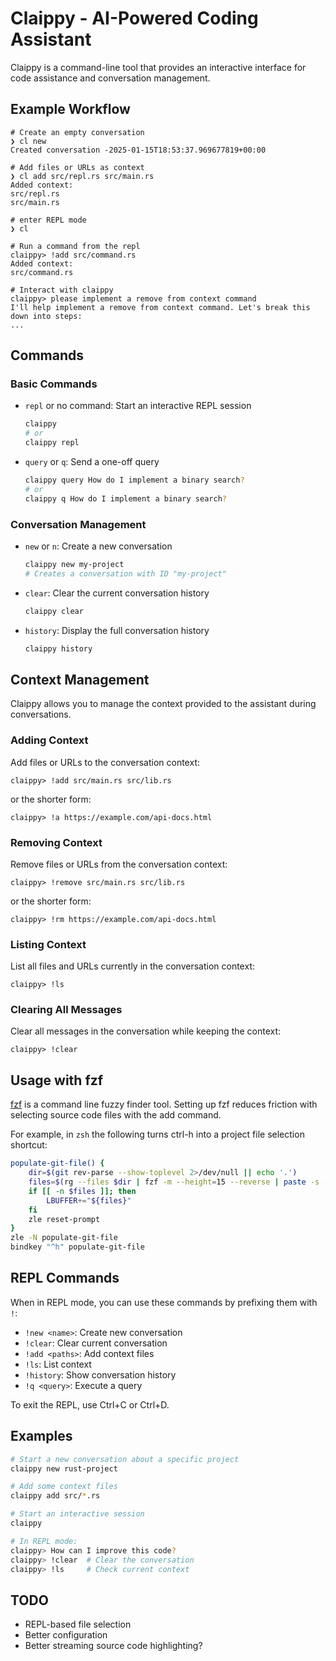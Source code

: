 # Claippy - AI-Powered Coding Assistant

Claippy is a command-line tool that provides an interactive interface for code assistance and conversation management.

## Example Workflow

```
# Create an empty conversation
❯ cl new
Created conversation -2025-01-15T18:53:37.969677819+00:00

# Add files or URLs as context
❯ cl add src/repl.rs src/main.rs
Added context:
src/repl.rs
src/main.rs

# enter REPL mode
❯ cl

# Run a command from the repl
claippy> !add src/command.rs
Added context:
src/command.rs

# Interact with claippy
claippy> please implement a remove from context command
I'll help implement a remove from context command. Let's break this down into steps:
...
```

## Commands

### Basic Commands

- `repl` or no command: Start an interactive REPL session
  ```bash
  claippy
  # or
  claippy repl
  ```

- `query` or `q`: Send a one-off query
  ```bash
  claippy query How do I implement a binary search?
  # or
  claippy q How do I implement a binary search?
  ```

### Conversation Management

- `new` or `n`: Create a new conversation
  ```bash
  claippy new my-project
  # Creates a conversation with ID "my-project"
  ```

- `clear`: Clear the current conversation history
  ```bash
  claippy clear
  ```

- `history`: Display the full conversation history
  ```bash
  claippy history
  ```

## Context Management

Claippy allows you to manage the context provided to the assistant during conversations.

### Adding Context

Add files or URLs to the conversation context:

```
claippy> !add src/main.rs src/lib.rs
```

or the shorter form:

```
claippy> !a https://example.com/api-docs.html
```

### Removing Context

Remove files or URLs from the conversation context:

```
claippy> !remove src/main.rs src/lib.rs
```

or the shorter form:

```
claippy> !rm https://example.com/api-docs.html
```

### Listing Context

List all files and URLs currently in the conversation context:

```
claippy> !ls
```

### Clearing All Messages

Clear all messages in the conversation while keeping the context:

```
claippy> !clear
```

## Usage with fzf

[fzf](https://github.com/junegunn/fzf) is a command line fuzzy finder tool. Setting
up fzf reduces friction with selecting source code files with the add command.

For example, in `zsh` the following turns ctrl-h into a project file selection shortcut:

``` sh
populate-git-file() {
    dir=$(git rev-parse --show-toplevel 2>/dev/null || echo '.')
    files=$(rg --files $dir | fzf -m --height=15 --reverse | paste -s -)
    if [[ -n $files ]]; then
        LBUFFER+="${files}"
    fi
    zle reset-prompt
}
zle -N populate-git-file
bindkey "^h" populate-git-file
```


## REPL Commands

When in REPL mode, you can use these commands by prefixing them with `!`:

- `!new <name>`: Create new conversation
- `!clear`: Clear current conversation
- `!add <paths>`: Add context files
- `!ls`: List context
- `!history`: Show conversation history
- `!q <query>`: Execute a query

To exit the REPL, use Ctrl+C or Ctrl+D.

## Examples

```bash
# Start a new conversation about a specific project
claippy new rust-project

# Add some context files
claippy add src/*.rs

# Start an interactive session
claippy

# In REPL mode:
claippy> How can I improve this code?
claippy> !clear  # Clear the conversation
claippy> !ls     # Check current context
```

## TODO

- REPL-based file selection
- Better configuration
- Better streaming source code highlighting?
